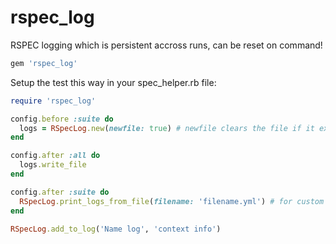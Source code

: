 # rspec_log
RSPEC logging which is persistent accross runs, can be reset on command!

```ruby
gem 'rspec_log'
```

Setup the test this way in your spec_helper.rb file:
```ruby
require 'rspec_log'

config.before :suite do
  logs = RSpecLog.new(newfile: true) # newfile clears the file if it exists
end

config.after :all do
  logs.write_file
end

config.after :suite do
  RSpecLog.print_logs_from_file(filename: 'filename.yml') # for custom log files
end
```
```ruby
RSpecLog.add_to_log('Name log', 'context info')
```
